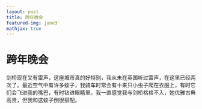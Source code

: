 ```yaml
---
layout: post
title: 跨年晚会
featured-img: jane3
mathjax: true
---
```


# 跨年晚会

剑桥现在又有雷声，这座城市真的好特别，我从未在英国听过雷声，在这里已经两次了。最近空气中有许多蚊子，我骑车时常会有十来只小虫子爬在衣服上，有时它们会飞进我的嘴巴，有时钻进眼睛里。我一直感觉我与剑桥格格不入，她优雅古典高贵，但我和这蚊子倒很搭配。